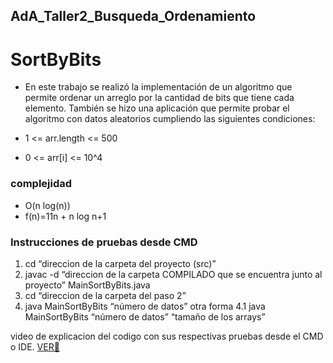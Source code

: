## AdA_Taller2_Busqueda_Ordenamiento
# SortByBits
- En este trabajo se realizó la implementación de un algoritmo que permite ordenar un arreglo por la cantidad de bits que tiene cada elemento.
También se hizo una aplicación que permite probar el algoritmo con datos aleatorios cumpliendo las siguientes condiciones:

 - 1 <= arr.length <= 500
 - 0 <= arr[i] <= 10^4
 ### complejidad
 - O(n log(n))
 - f(n)=11n + n log n+1 

 
### Instrucciones de pruebas desde CMD

  1. cd “direccion de la carpeta del proyecto (src)” 
  2. javac -d “direccion de la carpeta COMPILADO que se encuentra junto al proyecto” MainSortByBits.java
  3. cd “direccion de la carpeta del paso 2”
  4. java MainSortByBits “número de datos”
  otra forma
	4.1 java MainSortByBits “número de datos” “tamaño de los arrays”
  
  video de explicacion del codigo con sus respectivas pruebas desde el CMD o IDE.
   [VER🌅](https://www.youtube.com/watch?v=3UDlGLSyqq4)
   
  

